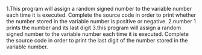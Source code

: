 1.This program will assign a random signed number to the variable number each time it is executed. Complete the source code in order to print whether the number stored in the variable number is positive or negative.
2.number 1 prints the number and its last digit
3.this program will assign a random signed number to the variable number each time it is executed. Complete the source code in order to print the last digit of the number stored in the variable number.
